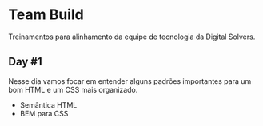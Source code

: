 # Team Build
Treinamentos para alinhamento da equipe de tecnologia da Digital Solvers.


## Day #1
Nesse dia vamos focar em entender alguns padrões importantes para um bom HTML e um CSS mais organizado.

- Semântica HTML
- BEM para CSS
